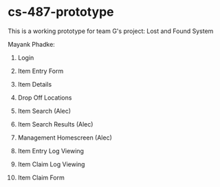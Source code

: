 # cs-487-prototype
This is a working prototype for team G's project: Lost and Found System

Mayank Phadke:
1. Login
2. Item Entry Form
3. Item Details
4. Drop Off Locations

5. Item Search (Alec)
6. Item Search Results (Alec)
7. Management Homescreen (Alec)

8. Item Entry Log Viewing
9. Item Claim Log Viewing
10. Item Claim Form
